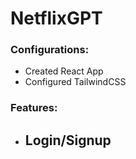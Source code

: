 # NetflixGPT

### Configurations:

- Created React App
- Configured TailwindCSS

### Features:

- Login/Signup
  -
